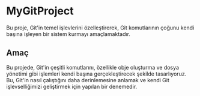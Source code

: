 # MyGitProject

Bu proje, Git'in temel işlevlerini özelleştirerek, Git komutlarının çoğunu kendi başına işleyen bir sistem kurmayı amaçlamaktadır.

## Amaç

Bu projede, Git'in çeşitli komutlarını, özellikle obje oluşturma ve dosya yönetimi gibi işlemleri kendi başına gerçekleştirecek şekilde tasarlıyoruz. Bu, Git'in nasıl çalıştığını daha derinlemesine anlamak ve kendi Git işlevselliğimizi geliştirmek için yapılan bir denemedir.

